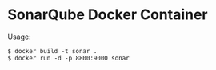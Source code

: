 SonarQube Docker Container
=========================

Usage: 
```
$ docker build -t sonar .
$ docker run -d -p 8800:9000 sonar
```
